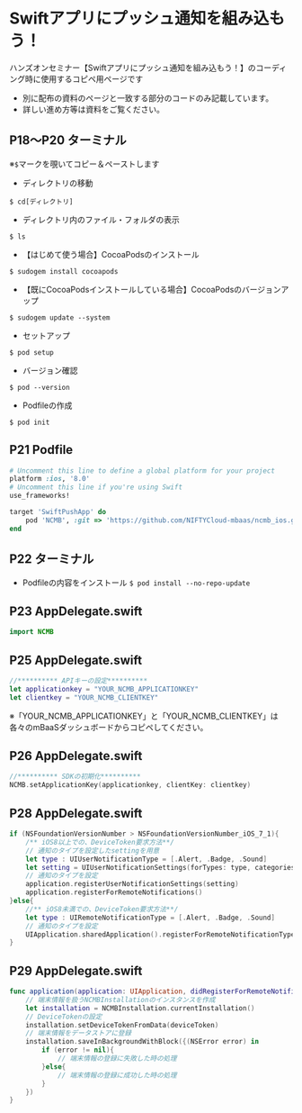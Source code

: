 # Swiftアプリにプッシュ通知を組み込もう！
ハンズオンセミナー【Swiftアプリにプッシュ通知を組み込もう！】のコーディング時に使用するコピペ用ページです

* 別に配布の資料のページと一致する部分のコードのみ記載しています。
* 詳しい進め方等は資料をご覧ください。

## P18～P20 ターミナル
※`$`マークを覗いてコピー＆ペーストします

* ディレクトリの移動

`$ cd[ディレクトリ]`

* ディレクトリ内のファイル・フォルダの表示

`$ ls`

* 【はじめて使う場合】CocoaPodsのインストール

`$ sudogem install cocoapods`

* 【既にCocoaPodsインストールしている場合】CocoaPodsのバージョンアップ

`$ sudogem update --system`

* セットアップ

`$ pod setup`

* バージョン確認

`$ pod --version`

* Podfileの作成

`$ pod init`


## P21 Podfile

```ruby
# Uncomment this line to define a global platform for your project
platform :ios, '8.0'
# Uncomment this line if you're using Swift
use_frameworks!

target 'SwiftPushApp' do
    pod 'NCMB', :git => 'https://github.com/NIFTYCloud-mbaas/ncmb_ios.git'
end
```


## P22 ターミナル
 
* Podfileの内容をインストール
`$ pod install --no-repo-update`

## P23 AppDelegate.swift

```swift
import NCMB
```

## P25 AppDelegate.swift

```swift
//********** APIキーの設定**********
let applicationkey = "YOUR_NCMB_APPLICATIONKEY"
let clientkey = "YOUR_NCMB_CLIENTKEY"
```

※「YOUR_NCMB_APPLICATIONKEY」と「YOUR_NCMB_CLIENTKEY」は各々のmBaaSダッシュボードからコピペしてください。

## P26 AppDelegate.swift

```swift
//********** SDKの初期化**********
NCMB.setApplicationKey(applicationkey, clientKey: clientkey)
```

## P28 AppDelegate.swift

```swift
if (NSFoundationVersionNumber > NSFoundationVersionNumber_iOS_7_1){
    /** iOS8以上での、DeviceToken要求方法**/
    // 通知のタイプを設定したsettingを用意
    let type : UIUserNotificationType = [.Alert, .Badge, .Sound]
    let setting = UIUserNotificationSettings(forTypes: type, categories: nil)
    // 通知のタイプを設定
    application.registerUserNotificationSettings(setting)
    application.registerForRemoteNotifications()
}else{
    //** iOS8未満での、DeviceToken要求方法**/
    let type : UIRemoteNotificationType = [.Alert, .Badge, .Sound]
    // 通知のタイプを設定
    UIApplication.sharedApplication().registerForRemoteNotificationTypes(type)
}
```

## P29 AppDelegate.swift

```swift
func application(application: UIApplication, didRegisterForRemoteNotificationsWithDeviceToken deviceToken: NSData){
    // 端末情報を扱うNCMBInstallationのインスタンスを作成
    let installation = NCMBInstallation.currentInstallation()
    // DeviceTokenの設定
    installation.setDeviceTokenFromData(deviceToken)
    // 端末情報をデータストアに登録
    installation.saveInBackgroundWithBlock({(NSError error) in
        if (error != nil){
            // 端末情報の登録に失敗した時の処理
        }else{
            // 端末情報の登録に成功した時の処理
        }
    })
}
```
